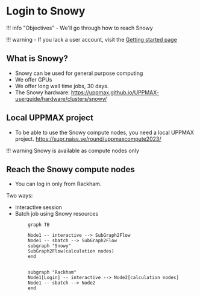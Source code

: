 # Login to Snowy

!!! info "Objectives"
    - We'll go through how to reach Snowy

!!! warning
    - If you lack a user account, visit the [Getting started page](https://www.uppmax.uu.se/support/getting-started/course-projects/)

## What is Snowy?

- Snowy can be used for general purpose computing
- We offer GPUs
- We offer long wall time jobs, 30 days. 
- The Snowy hardware: https://uppmax.github.io/UPPMAX-userguide/hardware/clusters/snowy/


## Local UPPMAX project

- To be able to use the Snowy compute nodes, you need a local UPPMAX project.
https://supr.naiss.se/round/uppmaxcompute2023/

!!! warning
    Snowy is available as compute nodes only

## Reach the Snowy compute nodes

- You can log in only from Rackham. 

Two ways:

- Interactive session
- Batch job using Snowy resources


```mermaid
        graph TB

        Node1 -- interactive --> SubGraph2Flow
        Node1 -- sbatch --> SubGraph2Flow
        subgraph "Snowy"
        SubGraph2Flow(calculation nodes) 
        end


        subgraph "Rackham"
        Node1[Login] -- interactive --> Node2[calculation nodes]
        Node1 -- sbatch --> Node2
        end
```
